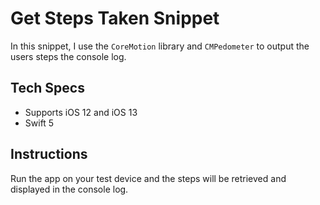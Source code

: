# Get Steps Taken Snippet

In this snippet, I use the ```CoreMotion``` library and ```CMPedometer``` to output the users steps the console log.

## Tech Specs

- Supports iOS 12 and iOS 13
- Swift 5

## Instructions

Run the app on your test device and the steps will be retrieved and displayed in the console log.